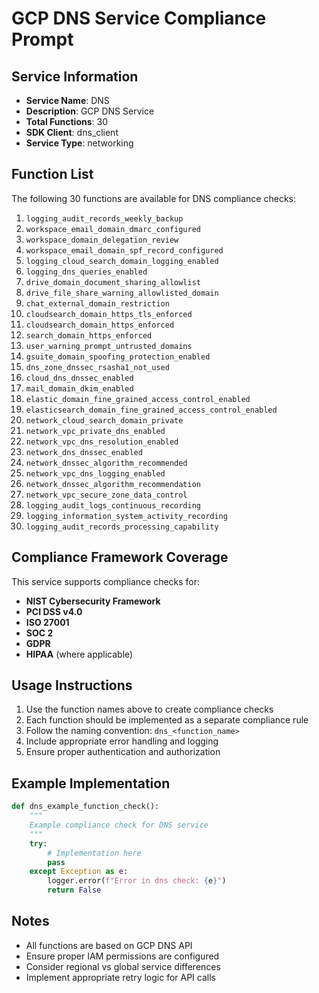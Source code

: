 # GCP DNS Service Compliance Prompt

## Service Information
- **Service Name**: DNS
- **Description**: GCP DNS Service
- **Total Functions**: 30
- **SDK Client**: dns_client
- **Service Type**: networking

## Function List
The following 30 functions are available for DNS compliance checks:

1. `logging_audit_records_weekly_backup`
2. `workspace_email_domain_dmarc_configured`
3. `workspace_domain_delegation_review`
4. `workspace_email_domain_spf_record_configured`
5. `logging_cloud_search_domain_logging_enabled`
6. `logging_dns_queries_enabled`
7. `drive_domain_document_sharing_allowlist`
8. `drive_file_share_warning_allowlisted_domain`
9. `chat_external_domain_restriction`
10. `cloudsearch_domain_https_tls_enforced`
11. `cloudsearch_domain_https_enforced`
12. `search_domain_https_enforced`
13. `user_warning_prompt_untrusted_domains`
14. `gsuite_domain_spoofing_protection_enabled`
15. `dns_zone_dnssec_rsasha1_not_used`
16. `cloud_dns_dnssec_enabled`
17. `mail_domain_dkim_enabled`
18. `elastic_domain_fine_grained_access_control_enabled`
19. `elasticsearch_domain_fine_grained_access_control_enabled`
20. `network_cloud_search_domain_private`
21. `network_vpc_private_dns_enabled`
22. `network_vpc_dns_resolution_enabled`
23. `network_dns_dnssec_enabled`
24. `network_dnssec_algorithm_recommended`
25. `network_vpc_dns_logging_enabled`
26. `network_dnssec_algorithm_recommendation`
27. `network_vpc_secure_zone_data_control`
28. `logging_audit_logs_continuous_recording`
29. `logging_information_system_activity_recording`
30. `logging_audit_records_processing_capability`


## Compliance Framework Coverage
This service supports compliance checks for:
- **NIST Cybersecurity Framework**
- **PCI DSS v4.0**
- **ISO 27001**
- **SOC 2**
- **GDPR**
- **HIPAA** (where applicable)

## Usage Instructions
1. Use the function names above to create compliance checks
2. Each function should be implemented as a separate compliance rule
3. Follow the naming convention: `dns_<function_name>`
4. Include appropriate error handling and logging
5. Ensure proper authentication and authorization

## Example Implementation
```python
def dns_example_function_check():
    """
    Example compliance check for DNS service
    """
    try:
        # Implementation here
        pass
    except Exception as e:
        logger.error(f"Error in dns check: {e}")
        return False
```

## Notes
- All functions are based on GCP DNS API
- Ensure proper IAM permissions are configured
- Consider regional vs global service differences
- Implement appropriate retry logic for API calls
